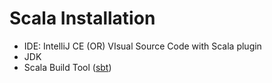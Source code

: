 # Scala Installation
* IDE: IntelliJ CE (OR) VIsual Source Code with Scala plugin
* JDK
* Scala Build Tool ([sbt](https://www.scala-sbt.org/download.html))
